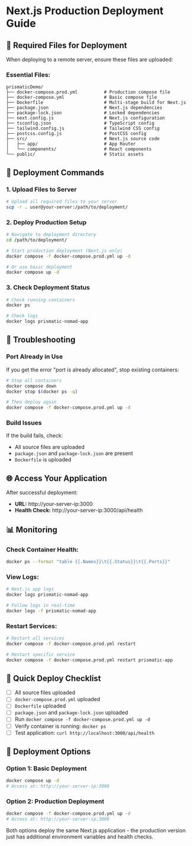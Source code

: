 # Next.js Production Deployment Guide

## 📁 Required Files for Deployment

When deploying to a remote server, ensure these files are uploaded:

### **Essential Files:**
```
prismaticDemo/
├── docker-compose.prod.yml          # Production compose file
├── docker-compose.yml               # Basic compose file
├── Dockerfile                       # Multi-stage build for Next.js
├── package.json                     # Next.js dependencies
├── package-lock.json                # Locked dependencies
├── next.config.js                   # Next.js configuration
├── tsconfig.json                    # TypeScript config
├── tailwind.config.js               # Tailwind CSS config
├── postcss.config.js                # PostCSS config
├── src/                             # Next.js source code
│   ├── app/                         # App Router
│   └── components/                  # React components
└── public/                          # Static assets
```

## 🚀 Deployment Commands

### **1. Upload Files to Server**
```bash
# Upload all required files to your server
scp -r . user@your-server:/path/to/deployment/
```

### **2. Deploy Production Setup**
```bash
# Navigate to deployment directory
cd /path/to/deployment/

# Start production deployment (Next.js only)
docker compose -f docker-compose.prod.yml up -d

# Or use basic deployment
docker compose up -d
```

### **3. Check Deployment Status**
```bash
# Check running containers
docker ps

# Check logs
docker logs prismatic-nomad-app
```

## 🔧 Troubleshooting

### **Port Already in Use**
If you get the error "port is already allocated", stop existing containers:
```bash
# Stop all containers
docker compose down
docker stop $(docker ps -q)

# Then deploy again
docker compose -f docker-compose.prod.yml up -d
```

### **Build Issues**
If the build fails, check:
- All source files are uploaded
- `package.json` and `package-lock.json` are present
- `Dockerfile` is uploaded

## 🌐 Access Your Application

After successful deployment:
- **URL:** http://your-server-ip:3000
- **Health Check:** http://your-server-ip:3000/api/health

## 📊 Monitoring

### **Check Container Health:**
```bash
docker ps --format "table {{.Names}}\t{{.Status}}\t{{.Ports}}"
```

### **View Logs:**
```bash
# Next.js app logs
docker logs prismatic-nomad-app

# Follow logs in real-time
docker logs -f prismatic-nomad-app
```

### **Restart Services:**
```bash
# Restart all services
docker compose -f docker-compose.prod.yml restart

# Restart specific service
docker compose -f docker-compose.prod.yml restart prismatic-app
```

## 🎯 Quick Deploy Checklist

- [ ] All source files uploaded
- [ ] `docker-compose.prod.yml` uploaded
- [ ] `Dockerfile` uploaded
- [ ] `package.json` and `package-lock.json` uploaded
- [ ] Run `docker compose -f docker-compose.prod.yml up -d`
- [ ] Verify container is running: `docker ps`
- [ ] Test application: `curl http://localhost:3000/api/health`

## 🚀 Deployment Options

### **Option 1: Basic Deployment**
```bash
docker compose up -d
# Access at: http://your-server-ip:3000
```

### **Option 2: Production Deployment**
```bash
docker compose -f docker-compose.prod.yml up -d
# Access at: http://your-server-ip:3000
```

Both options deploy the same Next.js application - the production version just has additional environment variables and health checks.
